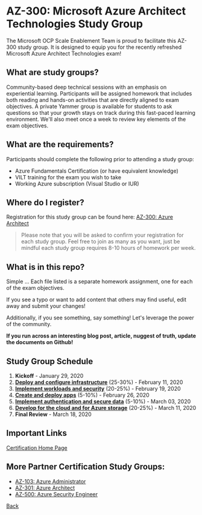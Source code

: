 # AZ-300: Microsoft Azure Architect Technologies Study Group

The Microsoft OCP Scale Enablement Team is proud to facilitate this AZ-300 study group. It is designed to equip you for the recently refreshed Microsoft Azure Architect Technologies exam! 

## What are study groups?
Community-based deep technical sessions with an emphasis on experiential learning.  Participants will be assigned homework that includes both reading and hands-on activities that are directly aligned to exam objectives.  A private Yammer group is available for students to ask questions so that your growth stays on track during this fast-paced learning environment. We'll also meet once a week to review key elements of the exam objectives.

## What are the requirements?
Participants should complete the following prior to attending a study group:
- Azure Fundamentals Certification (or have equivalent knowledge)
- VILT training for the exam you wish to take
- Working Azure subscription (Visual Studio or IUR)

## Where do I register?
Registration for this study group can be found here: 
[AZ-300: Azure Architect](https://msuspartners.eventbuilder.com/AZ-300) 

> Please note that you will be asked to confirm your registration for each study group.  Feel free to join as many as you want, just be mindful each study group requires 8-10 hours of homework per week.

## What is in this repo?

Simple ... Each file listed is a separate homework assignment, one for each of the exam objectives.

If you see a typo or want to add content that others may find useful, edit away and submit your changes!

Additionally, if you see something, say something!  Let's leverage the power of the community.

**If you run across an interesting blog post, article, nuggest of truth, update the documents on Github!**

## Study Group Schedule

1. **Kickoff** - January 29, 2020
1. [**Deploy and configure infrastructure**](Infrastructure.md) (25-30%) - February 11, 2020
1. [**Implement workloads and security**](WorkloadsSecurity.md) (20-25%) - February 19, 2020
1. [**Create and deploy apps**](Apps.md) (5-10%) - February 26, 2020
1. [**Implement authentication and secure data**](AuthenticationSecureData.md) (5-10%) - March 03, 2020
1. [**Develop for the cloud and for Azure storage**](CloudStorage.md) (20-25%) - March 11, 2020
1. **Final Review** - March 18, 2020

## Important Links 
[Certification Home Page](https://docs.microsoft.com/en-us/learn/certifications/exams/az-300)

## More Partner Certification Study Groups:
- [AZ-103: Azure Administrator](https://msuspartners.eventbuilder.com/AZ103StudyGroup) 
- [AZ-301: Azure Architect](https://msuspartners.eventbuilder.com/AZ-301) 
- [AZ-500: Azure Security Engineer](https://msuspartners.eventbuilder.com/AZ500StudyGroup) 


[Back](../)
